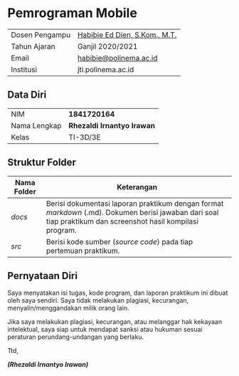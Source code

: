 # Pemrograman Mobile

|  |  |
|--|--|
| Dosen Pengampu | [Habibie Ed Dien, S.Kom., M.T.](https://github.com/hbb-polinema) |
| Tahun Ajaran | Ganjil 2020/2021 |
| Email | habibie@polinema.ac.id |
| Institusi | jti.polinema.ac.id |


## Data Diri

|  |  |
|--|--|
| NIM | **1841720164** |
| Nama Lengkap | **Rhezaldi Irnantyo Irawan** |
| Kelas | TI-3D/3E |


## Struktur Folder

| Nama Folder | Keterangan |
|--|--|
| *docs* | Berisi dokumentasi laporan praktikum dengan format *markdown* (.md). Dokumen berisi jawaban dari soal tiap praktikum dan screenshot hasil kompilasi program. |
| *src* | Berisi kode sumber (*source code*) pada tiap pertemuan praktikum. |


## Pernyataan Diri

Saya menyatakan isi tugas, kode program, dan laporan praktikum ini dibuat oleh saya sendiri. Saya tidak melakukan plagiasi, kecurangan, menyalin/menggandakan milik orang lain.

Jika saya melakukan plagiasi, kecurangan, atau melanggar hak kekayaan intelektual, saya siap untuk mendapat sanksi atau hukuman sesuai peraturan perundang-undangan yang berlaku.

Ttd,

***(Rhezaldi Irnantyo Irawan)***